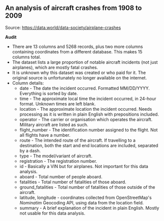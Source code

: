## An analysis of aircraft crashes from 1908 to 2009

Source: https://data.world/data-society/airplane-crashes

**Audit**

- There are 13 columns and 5268 records, plus two more columns containing coordinates from a different database. This makes 15 columns total.
- The dataset lists a large proportion of notable aircraft incidents (not just airplanes), which are mostly fatal crashes.
- It is unknown why this dataset was created or who paid for it. The original source is unfortunately no longer available on the internet.
- Column details:
  - date - The date the incident occurred. Formatted MM/DD/YYYY. Everything is sorted by date.
  - time - The approximate local time the incident occurred, in 24-hour format. Unknown times are left blank.
  - location - The approximate location the incident occurred. Needs processing as it is written in plain English with prepositions included.
  - operator - The carrier or organisation which operates the aircraft. Military aircraft are listed as such.
  - flight_number - The identification number assigned to the flight. Not all flights have a number.
  - route - The intended route of the aircraft. If travelling to a destination, both the start and end locations are included, separated by a dash.
  - type - The model/variant of aircraft.
  - registration - The registration number.
  - id - Basically a VIN but for airplanes. Not important for this data analysis.
  - aboard - Total number of people aboard.
  - fatalities - Total number of fatalities of those aboard.
  - ground_fatalities - Total number of fatalities of those outside of the aircraft.
  - latitude, longitude - coordinates collected from OpenStreetMap's _Nominatim_ Geocoding API, using data from the location field.
  - summary - A brief explanation of the incident in plain English. Mostly not usable for this data analysis.
